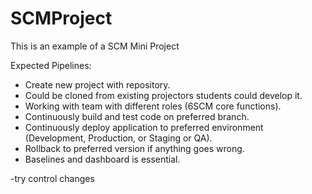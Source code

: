 # SCMProject
This is an example of a SCM Mini Project

Expected Pipelines:
- Create new project with repository.
- Could be cloned from existing projectors students could develop it.
- Working with team with different roles (6SCM core functions).
- Continuously build and test code on preferred branch.
- Continuously deploy application to preferred environment (Development, Production, or Staging or QA).
- Rollback to preferred version if anything goes wrong.
- Baselines and dashboard is essential.

-try control changes